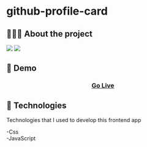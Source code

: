 ﻿# github-profile-card

## 👨🏻‍💻 About the project

<img src="https://i.imgur.com/TK350I1.png">
<img src="https://i.imgur.com/Pz0AnGw.png">

## 👀 Demo

<h3 align="center">
    <a href="https://uyesta.github.io/Github-profile-card/">
    Go Live</a>
</h3>

## 🚀 Technologies

Technologies that I used to develop this frontend app

-Css <br>
-JavaScript
